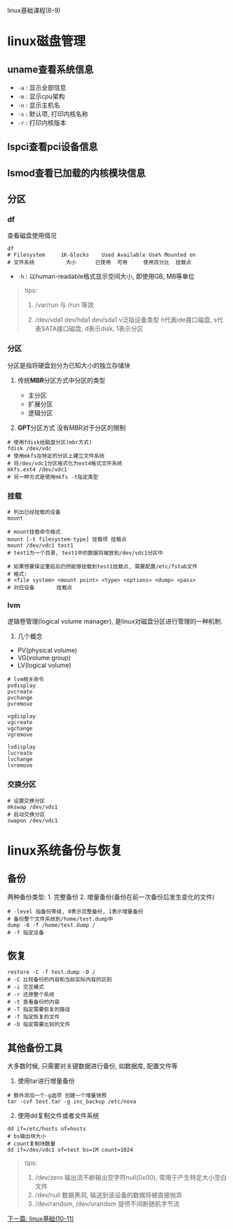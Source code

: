 linux基础课程(8-9)

# linux磁盘管理

## uname查看系统信息

- `-a` : 显示全部信息
- `-m` : 显示cpu架构
- `-n` : 显示主机名
- `-s` : 默认项, 打印内核名称
- `-r` : 打印内核版本

## lspci查看pci设备信息



## lsmod查看已加载的内核模块信息



## 分区

### df

查看磁盘使用情况

```shell
df
# Filesystem     1K-blocks    Used Available Use% Mounted on
# 文件系统			大小		已使用	 可用		使用百分比  挂载点 	
```
- `-h` : 以human-readable格式显示空间大小, 即使用GB, MB等单位
> tips: 
>
> 1. /var/run 与 /run 等效
>
> 2. /dev/vda1 dev/hda1 dev/sda1 v泛指设备类型 h代表ide接口磁盘, s代表SATA接口磁盘, d表示disk, 1表示分区

### 分区

分区是指将硬盘划分为已知大小的独立存储块

1. 传统**MBR**分区方式中分区的类型
   - 主分区
   - 扩展分区
   - 逻辑分区

2. **GPT**分区方式
没有MBR对于分区的限制
```shell
# 使用fdisk给磁盘分区(mbr方式)
fdisk /dev/vdc
# 使用mkfs在特定的分区上建立文件系统
# 将/dev/vdc1分区格式化为ext4格式文件系统
mkfs.ext4 /dev/vdc1
# 另一种方式是使用mkfs -t指定类型
```

### 挂载
```shell
# 列出已经挂载的设备
mount

# mount挂载命令格式
mount [-t filesystem-type] 挂载项 挂载点
mount /dev/vdc1 test1
# test1为一个目录, test1中的数据将被放到/dev/vdc1分区中

# 如果想要保证重启后仍然能够挂载到test1挂载点, 需要配置/etc/fstab文件
# 格式:
# <file system> <mount point> <type> <options> <dump> <pass>
# 对应设备       挂载点                   	  
```

### lvm
逻辑卷管理(logical volume manager), 是linux对磁盘分区进行管理的一种机制.
1. 几个概念
- PV(physical volume)
- VG(volume group)
- LV(logical volume)
```shell
# lvm相关命令
pvdisplay
pvcreate
pvchange
pvremove

vgdisplay
vgcreate
vgchange
vgremove

lvdisplay
lvcreate
lvchange
lvremove
```

### 交换分区
```shell
# 设置交换分区
mkswap /dev/vdc1
# 启动交换分区
swapon /dev/vdc1
```



# linux系统备份与恢复

## 备份

两种备份类型: 1. 完整备份 2. 增量备份(备份在前一次备份后发生变化的文件)

```shell
# -level 指备份等级, 0表示完整备份, 1表示增量备份
# 备份整个文件系统到/home/test.dump中
dump -0 -f /home/test.dump /
# -f 指定设备
```

## 恢复

```shell
restore -C -f test.dump -D /
# -C 比较备份的内容和当前实际内容的区别
# -i 交互模式
# -r 还原整个系统
# -t 查看备份的内容
# -T 指定需要恢复的路径
# -f 指定恢复的文件
# -D 指定需要比较的文件
```

## 其他备份工具

大多数时候, 只需要对关键数据进行备份, 如数据库, 配置文件等

1. 使用tar进行增量备份

```shell
# 额外添加一个-g选项 创建一个增量快照
tar -cvf test.tar -g inc_backup /etc/nova
```

2. 使用dd复制文件或者文件系统

```shell
dd if=/etc/hosts of=hosts
# bs输出块大小
# count复制块数量
dd if=/dev/vdc1 of=test bs=1M count=1024
```

> tips: 
>
> 1. /dev/zero 输出流不断输出空字符null(0x00), 常用于产生特定大小空白文件
> 2. /dev/null 数据黑洞, 输送到该设备的数据将被直接抛弃
> 3. /dev/random, /dev/urandom 提供不间断随机字节流

[下一篇: linux基础(10-11)](./陈玉林_20190524.md)

